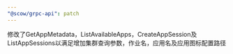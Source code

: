 ```yaml
---
"@scow/grpc-api": patch
---
```


修改了GetAppMetadata，ListAvailableApps，CreateAppSession及ListAppSessions以满足增加集群查询参数，作业名，应用名及应用图标配置路径
